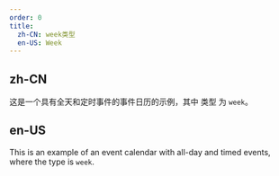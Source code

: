 ```yaml
---
order: 0
title:
  zh-CN: week类型
  en-US: Week
---
```


## zh-CN

这是一个具有全天和定时事件的事件日历的示例，其中 类型 为 `week`。

## en-US

This is an example of an event calendar with all-day and timed events, where the type is `week`.